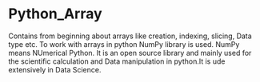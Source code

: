# Python_Array
Contains from beginning about arrays like creation, indexing, slicing, Data type etc.
To work with arrays in python NumPy library is used.
NumPy means NUmerical Python.
It is an open source library and mainly used for the scientific calculation and Data manipulation in python.It is ude extensively in Data Science.

